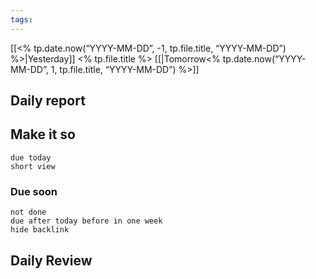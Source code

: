 ```yaml
---
tags:
---
```

[[<% tp.date.now(“YYYY-MM-DD”, -1, tp.file.title, “YYYY-MM-DD”) %>|Yesterday]] <% tp.file.title %> [[|Tomorrow<% tp.date.now(“YYYY-MM-DD”, 1, tp.file.title, “YYYY-MM-DD”) %>]]


## Daily report


## Make it so
```tasks
due today
short view
```
### Due soon
```tasks
not done
due after today before in one week
hide backlink
```
## Daily Review


